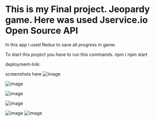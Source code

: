 # This is my Final project. Jeopardy game. Here was used Jservice.io Open Source API
In this app i used Redux to save all progress in game. 

To start this project you have to run this commands.
npm i
npm start

deployment-lnik: 

screenshots here
![image](https://github.com/TilekKulanbekov/FinalProjectForFE/assets/73649961/80b75fbb-d234-4647-8df5-0c345db0977d)

![image](https://github.com/TilekKulanbekov/FinalProjectForFE/assets/73649961/7c683b35-9ee3-4303-a95c-beef2992686c)

![image](https://github.com/TilekKulanbekov/FinalProjectForFE/assets/73649961/19f84d4f-c3f5-4b4a-9cc2-ed2b25683afa)

![image](https://github.com/TilekKulanbekov/FinalProjectForFE/assets/73649961/bc901f43-e47c-41e0-b134-2de462ee68f7)

![image](https://github.com/TilekKulanbekov/FinalProjectForFE/assets/73649961/044f121c-540d-4b31-843a-3db0a8bb11b3)
![image](https://github.com/TilekKulanbekov/FinalProjectForFE/assets/73649961/225639c0-beaf-447b-979e-300ab0bc443c)
